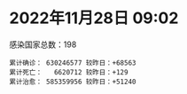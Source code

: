 
# 2022年11月28日 09:02
感染国家总数：198
```
累计确诊： 630246577 较昨日：+68563
累计死亡：   6620712 较昨日：+129
累计治愈： 585359956 较昨日：+51240
```
<div id="main" style="width:100%;height:800px;margin-bottom:10px;"></div>
<div id="second" style="width:100%;height:1000px;margin-bottom:10px;"></div>
<div id="third" style="width:100%;height:1000px;margin-bottom:10px;"></div>
<div id="last" style="width:100%;height:3000px;"></div>

<script>
import * as echarts from "echarts";
export default {
  mounted () {
    this.chart = echarts.init(document.getElementById("main"), "dark")
    this.secondChart = echarts.init(document.getElementById("second"), "dark")
    this.thirdChart = echarts.init(document.getElementById("third"), "dark")
    this.lastChart = echarts.init(document.getElementById("last"), "dark")
    var option = {
      tooltip: { trigger: "axis", axisPointer: { type: "shadow" } },
      legend: {},
      grid: { left: "3%", right: "4%", bottom: "3%", containLabel: true },
      xAxis: { type: "value" },
      yAxis: {
        type: "category", data: ["日本","英国","韩国","巴西","德国","法国","印度","美国",]
      },
      series: [
        { name: "新增确诊", type: "bar", stack: "total", label: { show: true }, emphasis: { focus: "series" }, data: [0,0,0,5667,0,37675,194,6098,] }, 
        { name: "累计确诊", type: "bar", stack: "total", label: { show: true }, emphasis: { focus: "series" }, data: [24470557,24591146,26937516,35212035,36373164,37677299,44672827,100465087,] }, 
        { name: "新增死亡", type: "bar", stack: "total", label: { show: true }, emphasis: { focus: "series" }, data: [0,0,0,15,0,0,0,4,] }, 
        { name: "累计死亡", type: "bar", stack: "total", label: { show: true }, emphasis: { focus: "series" }, data: [49178,212585,30369,689560,157495,158639,530612,1104755,] }, 
        { name: "累计治愈", type: "bar", stack: "total", label: { show: true }, emphasis: { focus: "series" }, data: [20679234,24692,25951325,34201418,35658800,36813088,44135687,98011584,] },]
    }
    this.chart.setOption(option);
    var secondOption = {
      tooltip: { trigger: "axis", axisPointer: { type: "shadow" } },
      legend: {},
      grid: { left: "3%", right: "4%", bottom: "3%", containLabel: true },
      xAxis: { type: "value" },
      yAxis: {
        type: "category", data: ["墨西哥","伊朗","荷兰","阿根廷","澳大利亚","越南","西班牙","土耳其","俄罗斯","意大利",]
      },
      series: [
        { name: "新增确诊", type: "bar", stack: "total", label: { show: true }, emphasis: { focus: "series" }, data: [0,63,0,3323,0,0,0,0,0,0,] }, 
        { name: "累计确诊", type: "bar", stack: "total", label: { show: true }, emphasis: { focus: "series" }, data: [7125176,7559589,8539297,9727247,10643918,11514532,13595504,17005537,21574764,24260660,] }, 
        { name: "新增死亡", type: "bar", stack: "total", label: { show: true }, emphasis: { focus: "series" }, data: [0,0,0,8,0,0,0,0,0,0,] }, 
        { name: "累计死亡", type: "bar", stack: "total", label: { show: true }, emphasis: { focus: "series" }, data: [330495,144633,22907,130025,16100,43170,115901,101400,391840,181098,] }, 
        { name: "累计治愈", type: "bar", stack: "total", label: { show: true }, emphasis: { focus: "series" }, data: [6395789,7335072,8486943,9588858,10546102,10608112,13382293,16897489,20982028,23587105,] },]
    }
    this.secondChart.setOption(secondOption);
    var thirdOption = {
      tooltip: { trigger: "axis", axisPointer: { type: "shadow" } },
      legend: {},
      grid: { left: "3%", right: "4%", bottom: "3%", containLabel: true },
      xAxis: { type: "value" },
      yAxis: {
        type: "category", data: ["以色列","智利","马来西亚","乌克兰","希腊","葡萄牙","奥地利","哥伦比亚","波兰","印度尼西亚",]
      },
      series: [
        { name: "新增确诊", type: "bar", stack: "total", label: { show: true }, emphasis: { focus: "series" }, data: [1194,4343,2022,0,0,0,0,0,0,4151,] }, 
        { name: "累计确诊", type: "bar", stack: "total", label: { show: true }, emphasis: { focus: "series" }, data: [4716290,4909878,4986294,5336293,5360506,5542265,5544112,6314769,6351315,6650244,] }, 
        { name: "新增死亡", type: "bar", stack: "total", label: { show: true }, emphasis: { focus: "series" }, data: [6,20,4,0,0,0,0,0,0,35,] }, 
        { name: "累计死亡", type: "bar", stack: "total", label: { show: true }, emphasis: { focus: "series" }, data: [11834,62377,36652,110505,34178,25450,21187,141895,118306,159676,] }, 
        { name: "累计治愈", type: "bar", stack: "total", label: { show: true }, emphasis: { focus: "series" }, data: [4693943,4834428,4922435,5207607,5280021,5495354,5478623,6140834,5335940,6429987,] },]
    }
    this.thirdChart.setOption(thirdOption);
    var lastOption = {
      tooltip: { trigger: "axis", axisPointer: { type: "shadow" } },
      legend: {},
      grid: { left: "3%", right: "4%", bottom: "3%", containLabel: true },
      xAxis: { type: "value" },
      yAxis: {
        type: "category", data: ["朝鲜","西撒哈拉","蒙特塞拉特岛","梵蒂冈","红宝石公主号","钻石公主号","圣文森特岛","列支敦士登公国","安圭拉","圣多美和普林西比","特克斯和凯科斯群岛","圣基茨和尼维斯","乍得","塞拉利昂","利比里亚","几内亚比绍","科摩罗","安提瓜和巴布达","尼日尔","厄立特里亚","也门","冈比亚","中非共和国","摩纳哥","吉布提","多米尼克","萨摩亚","赤道几内亚","塔吉克斯坦","南苏丹","尼加拉瓜","格林纳达","直布罗陀","布基纳法索","圣马力诺","东帝汶","刚果（布）","索马里","贝宁","圣卢西亚","马里","海地","莱索托","巴哈马","几内亚","多哥","坦桑尼亚","毛里求斯","阿鲁巴","巴布亚新几内亚","安道尔","加蓬","塞舌尔","布隆迪","叙利亚","不丹","佛得角","毛里塔尼亚","苏丹","马达加斯加","斐济","伯利兹","圭亚那","斯威士兰","新喀里多尼亚","法属波利尼西亚","苏里南","科特迪瓦","马拉维","塞内加尔","刚果（金）","法属圭亚那","巴巴多斯","安哥拉","马耳他","喀麦隆","卢旺达","柬埔寨","波多黎各","牙买加","乌干达","纳米比亚","加纳","特立尼达和多巴哥","马尔代夫","萨尔瓦多","阿富汗","吉尔吉斯斯坦","冰岛","老挝","马提尼克岛","莫桑比克","文莱","乌兹别克斯坦","津巴布韦","尼日利亚","阿尔及利亚","黑山","卢森堡","博茨瓦纳","阿尔巴尼亚","赞比亚","肯尼亚","北马其顿","阿曼","波黑","亚美尼亚","洪都拉斯","卡塔尔","埃塞俄比亚","利比亚","埃及","委内瑞拉","摩尔多瓦","爱沙尼亚","塞浦路斯","巴勒斯坦","缅甸","多米尼加","科威特","斯里兰卡","巴林","巴拉圭","阿塞拜疆","沙特阿拉伯","拉脱维亚","蒙古国","乌拉圭","白俄罗斯","巴拿马","尼泊尔","厄瓜多尔","阿联酋","玻利维亚","古巴","哥斯达黎加","突尼斯","危地马拉","黎巴嫩","克罗地亚","斯洛文尼亚","摩洛哥","立陶宛","保加利亚","芬兰","哈萨克斯坦","挪威","巴基斯坦","爱尔兰","约旦","格鲁吉亚","斯洛伐克","新西兰","孟加拉国","匈牙利","新加坡","塞尔维亚","伊拉克","瑞典","丹麦","罗马尼亚","菲律宾","南非","捷克","秘鲁","瑞士","加拿大","比利时","泰国",]
      },
      series: [
        { name: "新增确诊", type: "bar", stack: "total", label: { show: true }, emphasis: { focus: "series" }, data: [0,0,0,0,0,0,0,0,0,0,0,0,0,0,0,0,0,0,0,0,0,0,0,0,0,0,0,0,0,0,0,0,0,0,0,0,0,0,0,0,1,0,0,0,0,2,0,0,0,0,0,0,0,0,0,0,21,0,0,0,0,0,0,0,0,0,0,0,0,0,0,0,0,0,4,0,0,0,0,0,0,0,0,0,0,0,0,0,0,0,0,0,0,0,0,0,0,16,0,0,8,0,36,0,0,0,0,0,0,35,0,0,0,0,0,0,0,10,0,0,4,148,0,39,34,0,0,0,0,0,0,0,133,0,7,0,0,0,0,181,0,101,32,0,0,0,0,0,0,0,0,0,0,16,0,909,317,0,0,0,0,1356,423,0,0,0,0,0,0,] }, 
        { name: "累计确诊", type: "bar", stack: "total", label: { show: true }, emphasis: { focus: "series" }, data: [1,10,11,29,620,712,2298,3026,3904,6278,6446,6552,7641,7758,8014,8848,8941,9106,9931,10189,11945,12586,15311,15339,15690,15760,15967,17182,17786,18348,18491,19613,20184,21631,22091,23337,25375,27254,27922,29550,32758,33846,34490,37476,38153,39328,40471,41042,43568,45819,46824,48972,49380,50639,57393,62488,62969,63419,63637,67054,68375,69012,71573,73770,75122,76827,81228,87885,88073,88859,93837,95451,103955,104491,115769,123993,132643,138063,151732,151931,169663,169946,171009,185237,185584,201785,205612,206511,207171,216611,224468,230590,241044,245858,257893,266283,271061,283644,297757,326344,333330,333721,341496,344710,399027,400466,445631,457676,477680,494497,507078,515645,547301,594754,608759,614237,620816,633167,649150,662672,671642,695914,718164,824232,825436,961627,991824,992887,994037,995726,1000878,1009958,1043931,1110608,1111375,1143597,1146991,1153644,1220385,1253067,1254384,1268396,1274862,1286538,1394254,1396335,1468419,1575097,1678827,1746997,1805698,1855664,1918070,2036527,2162093,2163872,2421591,2463021,2626686,3145455,3294447,4033682,4040712,4171174,4223951,4298016,4392747,4633112,4702330,] }, 
        { name: "新增死亡", type: "bar", stack: "total", label: { show: true }, emphasis: { focus: "series" }, data: [0,0,0,0,0,0,0,0,0,0,0,0,0,0,0,0,0,0,0,0,0,0,0,0,0,0,0,0,0,0,0,0,0,0,0,0,0,0,0,0,0,0,0,0,0,0,0,0,0,0,0,0,0,0,0,0,0,0,0,0,0,0,0,0,0,0,0,0,0,0,0,0,0,0,0,0,0,0,0,0,0,0,0,0,0,0,0,0,0,0,0,0,0,0,0,0,0,0,0,0,0,0,0,0,0,0,0,0,0,0,0,0,0,0,0,0,0,0,0,0,0,0,0,0,1,0,0,0,0,0,0,0,0,0,0,0,0,0,0,6,0,0,0,0,0,0,0,0,0,0,0,0,0,0,0,0,6,0,0,0,0,24,0,0,0,0,0,0,0,] }, 
        { name: "累计死亡", type: "bar", stack: "total", label: { show: true }, emphasis: { focus: "series" }, data: [1,1,1,0,10,13,12,59,12,77,36,46,194,126,294,176,161,146,312,103,2159,372,113,63,189,74,29,183,125,138,225,237,110,387,119,138,386,1361,163,404,742,860,706,833,464,290,845,1032,236,668,156,306,171,38,3163,21,412,997,4990,1411,878,688,1285,1422,314,649,1392,830,2685,1968,1452,411,564,1923,809,1965,1467,3056,2609,3320,3630,4080,1461,4266,311,4230,7833,2991,219,758,1071,2224,225,1637,5606,3155,6881,2789,1133,2790,3593,4019,5684,9568,4260,16200,8709,11043,685,7572,6437,24613,5828,11913,2781,1226,5404,19488,4384,2570,16800,1536,19621,9976,9458,6086,2179,7530,7118,8519,12019,35940,2348,22245,8530,9031,29268,19946,10734,17298,6928,16284,9431,38027,7265,13693,4325,30630,8131,14122,16881,20729,3239,29431,48245,1702,17371,25363,21002,7513,67253,64595,102428,41799,217353,14302,47468,33042,33106,] }, 
        { name: "累计治愈", type: "bar", stack: "total", label: { show: true }, emphasis: { focus: "series" }, data: [0,9,2,29,0,699,2233,2948,3879,6198,6392,6482,4874,4393,7705,8642,8751,8954,8890,10086,9124,12189,14615,15158,15427,15673,1605,16879,17264,18115,4225,19358,16579,21143,21767,23102,24006,13182,27746,29095,31939,32871,25980,36354,37218,39030,183,39278,42438,43982,46457,48491,48626,50418,54223,61564,62372,62416,57924,65379,66440,68310,70175,72255,74228,33500,49626,87042,85008,86858,83590,11254,102435,102367,114389,118616,131112,134971,129614,99392,100431,165826,169527,180767,163687,179410,182621,196406,75685,7660,0,228310,222140,241486,251904,259640,182550,280663,288991,322955,328164,329681,335106,334335,384669,378288,434743,132498,475913,472321,500598,442182,540403,504142,524990,601436,614962,607681,643673,659992,654791,693291,698317,813942,812936,950319,984420,984476,985592,983705,988596,973448,1023253,1077341,1102756,860711,983630,1130358,1087587,1234050,1235394,1250874,1260489,1243107,1354906,1380356,1461988,1538689,1665113,1731007,1776548,1833644,1891853,1985578,2098240,2088529,2393589,2436695,2591697,3133596,3224095,3950606,3912506,4126951,3955485,4207543,4291683,4579197,4649509,] },]
    }
    this.lastChart.setOption(lastOption);

    window.onresize = () => {
      this.chart.resize()
      this.secondChart.resize()
      this.thirdChart.resize()
      this.lastChart.resize()
    }
  }
};
</script>

|国家|新增确诊|累计确诊|新增死亡|累计死亡|累计治愈|
|:--:|---:|---:|---:|---:|---:|
|美国|6098|100465087|4|1104755|98011584|
|印度|194|44672827|0|530612|44135687|
|法国|37675|37677299|0|158639|36813088|
|德国|0|36373164|0|157495|35658800|
|巴西|5667|35212035|15|689560|34201418|
|韩国|0|26937516|0|30369|25951325|
|英国|0|24591146|0|212585|24692|
|日本|0|24470557|0|49178|20679234|
|意大利|0|24260660|0|181098|23587105|
|俄罗斯|0|21574764|0|391840|20982028|
|土耳其|0|17005537|0|101400|16897489|
|西班牙|0|13595504|0|115901|13382293|
|越南|0|11514532|0|43170|10608112|
|澳大利亚|0|10643918|0|16100|10546102|
|阿根廷|3323|9727247|8|130025|9588858|
|荷兰|0|8539297|0|22907|8486943|
|伊朗|63|7559589|0|144633|7335072|
|墨西哥|0|7125176|0|330495|6395789|
|印度尼西亚|4151|6650244|35|159676|6429987|
|波兰|0|6351315|0|118306|5335940|
|哥伦比亚|0|6314769|0|141895|6140834|
|奥地利|0|5544112|0|21187|5478623|
|葡萄牙|0|5542265|0|25450|5495354|
|希腊|0|5360506|0|34178|5280021|
|乌克兰|0|5336293|0|110505|5207607|
|马来西亚|2022|4986294|4|36652|4922435|
|智利|4343|4909878|20|62377|4834428|
|以色列|1194|4716290|6|11834|4693943|
|泰国|0|4702330|0|33106|4649509|
|比利时|0|4633112|0|33042|4579197|
|加拿大|0|4392747|0|47468|4291683|
|瑞士|0|4298016|0|14302|4207543|
|秘鲁|0|4223951|0|217353|3955485|
|捷克|0|4171174|0|41799|4126951|
|南非|423|4040712|0|102428|3912506|
|菲律宾|1356|4033682|24|64595|3950606|
|罗马尼亚|0|3294447|0|67253|3224095|
|丹麦|0|3145455|0|7513|3133596|
|瑞典|0|2626686|0|21002|2591697|
|伊拉克|0|2463021|0|25363|2436695|
|塞尔维亚|317|2421591|6|17371|2393589|
|新加坡|909|2163872|0|1702|2088529|
|匈牙利|0|2162093|0|48245|2098240|
|孟加拉国|16|2036527|0|29431|1985578|
|新西兰|0|1918070|0|3239|1891853|
|斯洛伐克|0|1855664|0|20729|1833644|
|格鲁吉亚|0|1805698|0|16881|1776548|
|约旦|0|1746997|0|14122|1731007|
|爱尔兰|0|1678827|0|8131|1665113|
|巴基斯坦|0|1575097|0|30630|1538689|
|挪威|0|1468419|0|4325|1461988|
|哈萨克斯坦|0|1396335|0|13693|1380356|
|芬兰|0|1394254|0|7265|1354906|
|保加利亚|0|1286538|0|38027|1243107|
|立陶宛|32|1274862|0|9431|1260489|
|摩洛哥|101|1268396|0|16284|1250874|
|斯洛文尼亚|0|1254384|0|6928|1235394|
|克罗地亚|181|1253067|6|17298|1234050|
|黎巴嫩|0|1220385|0|10734|1087587|
|危地马拉|0|1153644|0|19946|1130358|
|突尼斯|0|1146991|0|29268|983630|
|哥斯达黎加|0|1143597|0|9031|860711|
|古巴|7|1111375|0|8530|1102756|
|玻利维亚|0|1110608|0|22245|1077341|
|阿联酋|133|1043931|0|2348|1023253|
|厄瓜多尔|0|1009958|0|35940|973448|
|尼泊尔|0|1000878|0|12019|988596|
|巴拿马|0|995726|0|8519|983705|
|白俄罗斯|0|994037|0|7118|985592|
|乌拉圭|0|992887|0|7530|984476|
|蒙古国|0|991824|0|2179|984420|
|拉脱维亚|0|961627|0|6086|950319|
|沙特阿拉伯|34|825436|1|9458|812936|
|阿塞拜疆|39|824232|0|9976|813942|
|巴拉圭|0|718164|0|19621|698317|
|巴林|148|695914|0|1536|693291|
|斯里兰卡|4|671642|0|16800|654791|
|科威特|0|662672|0|2570|659992|
|多米尼加|0|649150|0|4384|643673|
|缅甸|10|633167|0|19488|607681|
|巴勒斯坦|0|620816|0|5404|614962|
|塞浦路斯|0|614237|0|1226|601436|
|爱沙尼亚|0|608759|0|2781|524990|
|摩尔多瓦|0|594754|0|11913|504142|
|委内瑞拉|0|547301|0|5828|540403|
|埃及|0|515645|0|24613|442182|
|利比亚|0|507078|0|6437|500598|
|埃塞俄比亚|35|494497|0|7572|472321|
|卡塔尔|0|477680|0|685|475913|
|洪都拉斯|0|457676|0|11043|132498|
|亚美尼亚|0|445631|0|8709|434743|
|波黑|0|400466|0|16200|378288|
|阿曼|0|399027|0|4260|384669|
|北马其顿|0|344710|0|9568|334335|
|肯尼亚|36|341496|0|5684|335106|
|赞比亚|0|333721|0|4019|329681|
|阿尔巴尼亚|8|333330|0|3593|328164|
|博茨瓦纳|0|326344|0|2790|322955|
|卢森堡|0|297757|0|1133|288991|
|黑山|16|283644|0|2789|280663|
|阿尔及利亚|0|271061|0|6881|182550|
|尼日利亚|0|266283|0|3155|259640|
|津巴布韦|0|257893|0|5606|251904|
|乌兹别克斯坦|0|245858|0|1637|241486|
|文莱|0|241044|0|225|222140|
|莫桑比克|0|230590|0|2224|228310|
|马提尼克岛|0|224468|0|1071|0|
|老挝|0|216611|0|758|7660|
|冰岛|0|207171|0|219|75685|
|吉尔吉斯斯坦|0|206511|0|2991|196406|
|阿富汗|0|205612|0|7833|182621|
|萨尔瓦多|0|201785|0|4230|179410|
|马尔代夫|0|185584|0|311|163687|
|特立尼达和多巴哥|0|185237|0|4266|180767|
|加纳|0|171009|0|1461|169527|
|纳米比亚|0|169946|0|4080|165826|
|乌干达|0|169663|0|3630|100431|
|牙买加|0|151931|0|3320|99392|
|波多黎各|0|151732|0|2609|129614|
|柬埔寨|0|138063|0|3056|134971|
|卢旺达|0|132643|0|1467|131112|
|喀麦隆|0|123993|0|1965|118616|
|马耳他|4|115769|0|809|114389|
|安哥拉|0|104491|0|1923|102367|
|巴巴多斯|0|103955|0|564|102435|
|法属圭亚那|0|95451|0|411|11254|
|刚果（金）|0|93837|0|1452|83590|
|塞内加尔|0|88859|0|1968|86858|
|马拉维|0|88073|0|2685|85008|
|科特迪瓦|0|87885|0|830|87042|
|苏里南|0|81228|0|1392|49626|
|法属波利尼西亚|0|76827|0|649|33500|
|新喀里多尼亚|0|75122|0|314|74228|
|斯威士兰|0|73770|0|1422|72255|
|圭亚那|0|71573|0|1285|70175|
|伯利兹|0|69012|0|688|68310|
|斐济|0|68375|0|878|66440|
|马达加斯加|0|67054|0|1411|65379|
|苏丹|0|63637|0|4990|57924|
|毛里塔尼亚|0|63419|0|997|62416|
|佛得角|21|62969|0|412|62372|
|不丹|0|62488|0|21|61564|
|叙利亚|0|57393|0|3163|54223|
|布隆迪|0|50639|0|38|50418|
|塞舌尔|0|49380|0|171|48626|
|加蓬|0|48972|0|306|48491|
|安道尔|0|46824|0|156|46457|
|巴布亚新几内亚|0|45819|0|668|43982|
|阿鲁巴|0|43568|0|236|42438|
|毛里求斯|0|41042|0|1032|39278|
|坦桑尼亚|0|40471|0|845|183|
|多哥|2|39328|0|290|39030|
|几内亚|0|38153|0|464|37218|
|巴哈马|0|37476|0|833|36354|
|莱索托|0|34490|0|706|25980|
|海地|0|33846|0|860|32871|
|马里|1|32758|0|742|31939|
|圣卢西亚|0|29550|0|404|29095|
|贝宁|0|27922|0|163|27746|
|索马里|0|27254|0|1361|13182|
|刚果（布）|0|25375|0|386|24006|
|东帝汶|0|23337|0|138|23102|
|圣马力诺|0|22091|0|119|21767|
|布基纳法索|0|21631|0|387|21143|
|直布罗陀|0|20184|0|110|16579|
|格林纳达|0|19613|0|237|19358|
|尼加拉瓜|0|18491|0|225|4225|
|南苏丹|0|18348|0|138|18115|
|塔吉克斯坦|0|17786|0|125|17264|
|赤道几内亚|0|17182|0|183|16879|
|萨摩亚|0|15967|0|29|1605|
|多米尼克|0|15760|0|74|15673|
|吉布提|0|15690|0|189|15427|
|摩纳哥|0|15339|0|63|15158|
|中非共和国|0|15311|0|113|14615|
|冈比亚|0|12586|0|372|12189|
|也门|0|11945|0|2159|9124|
|厄立特里亚|0|10189|0|103|10086|
|尼日尔|0|9931|0|312|8890|
|安提瓜和巴布达|0|9106|0|146|8954|
|科摩罗|0|8941|0|161|8751|
|几内亚比绍|0|8848|0|176|8642|
|利比里亚|0|8014|0|294|7705|
|塞拉利昂|0|7758|0|126|4393|
|乍得|0|7641|0|194|4874|
|圣基茨和尼维斯|0|6552|0|46|6482|
|特克斯和凯科斯群岛|0|6446|0|36|6392|
|圣多美和普林西比|0|6278|0|77|6198|
|安圭拉|0|3904|0|12|3879|
|列支敦士登公国|0|3026|0|59|2948|
|圣文森特岛|0|2298|0|12|2233|
|钻石公主号|0|712|0|13|699|
|红宝石公主号|0|620|0|10|0|
|梵蒂冈|0|29|0|0|29|
|蒙特塞拉特岛|0|11|0|1|2|
|西撒哈拉|0|10|0|1|9|
|朝鲜|0|1|0|1|0|

